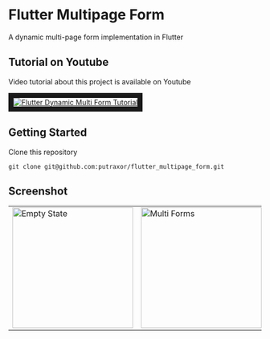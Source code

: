 # Flutter Multipage Form

A dynamic multi-page form implementation in Flutter

## Tutorial on Youtube

Video tutorial about this project is available on Youtube

<a href="http://www.youtube.com/watch?feature=player_embedded&v=H2pVgDjDrxQ
" target="_blank"><img src="http://img.youtube.com/vi/H2pVgDjDrxQ/maxresdefault.jpg" 
alt="Flutter Dynamic Multi Form Tutorial"  border="10" /></a>

## Getting Started

Clone this repository

```
git clone git@github.com:putraxor/flutter_multipage_form.git
```

## Screenshot

<table style="{border:none}">
<tr><td>
<img src="https://raw.githubusercontent.com/putraxor/flutter_multipage_form/master/art/empty.png" alt="Empty State" width="240"/>
</td><td>
<img src="https://raw.githubusercontent.com/putraxor/flutter_multipage_form/master/art/forms.png" alt="Multi Forms" width="240" />
</td></tr></table>
